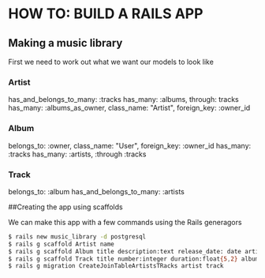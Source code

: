 # HOW TO: BUILD A RAILS APP
## Making a music library

First we need to work out what we want our models to look like

### Artist
has_and_belongs_to_many: :tracks
has_many: :albums, through: tracks
has_many: :albums_as_owner, class_name: "Artist", foreign_key: :owner_id

### Album
belongs_to: :owner, class_name: "User", foreign_key: :owner_id
has_many: :tracks
has_many: :artists, :through :tracks

### Track
belongs_to: :album
has_and_belongs_to_many: :artists

##Creating the app using scaffolds

We can make this app with a few commands using the Rails generagors

```bash
$ rails new music_library -d postgresql
$ rails g scaffold Artist name
$ rails g scaffold Album title description:text release_date: date artist_id:integer
$ rails g scaffold Track title number:integer duration:float{5,2} album:references
$ rails g migration CreateJoinTableArtistsTRacks artist track
```
